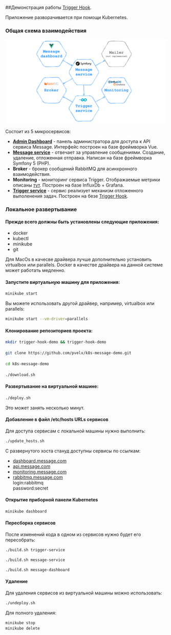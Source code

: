 ##Демонстрация работы [Trigger Hook](https://github.com/pvelx/triggerhook).  

Приложение разворачивается при помощи Kubernetes.

### Общая схема взаимодействия
![Общая схема взаимодействия](./services.png)

Состоит из 5 микросервисов:
- **[Admin Dashboard](https://github.com/pvelx/message-dashboard-demo)** - панель администратора для доступа к API сервиса Message. Интерфейс построен на базе фреймворка Vue.
- **[Message service](https://github.com/pvelx/message-service-demo)** - отвечает за управление сообщениями. Создание, удаление, отложенная отправка. Написан на базе фреймворка Symfony 5 (PHP).
- **Broker** - брокер сообщений RabbitMQ для асинхронного взаимодействия.
- **Monitoring** - мониторинг сервиса Trigger. Отображаемые метрики описаны [тут](https://github.com/pvelx/triggerhook#%D0%BF%D1%80%D0%B8%D0%BD%D1%86%D0%B8%D0%BF-%D1%80%D0%B0%D0%B1%D0%BE%D1%82%D1%8B). Построен на базе InfluxDb + Grafana.
- **[Trigger service](https://github.com/pvelx/trigger-service-demo)** - сервис реализует механизм отложенного выполенения задач. Построен на безе [Trigger Hook](https://github.com/pvelx/triggerhook).


### Локальное развертывание

#### Прежде всего должны быть установлены следующие приложения:
- docker
- kubectl
- minikube
- git

Для MacOs в качесве драйвера лучше дополнительно установить virtualbox или parallels. Docker в качестве драйвера на данной системе может работать медленно. 

#### Запустите виртуальную машину для приложения:
```bash
minikube start
```
Вы можете использовать другой драйвер, например, virtualbox или parallels:
```bash
minikube start --vm-driver=parallels
```
#### Клонирование репозиториев проекта:
```bash
mkdir trigger-hook-demo && trigger-hook-demo

git clone https://github.com/pvelx/k8s-message-demo.git

cd k8s-message-demo

./download.sh
```

#### Развертывание на виртуальной машине:
```bash
./deploy.sh
```
Это может занять несколько минут.

#### Добавление в файл /etc/hosts URLs сервисов
Для доступа сервисам с локальной машины нужно выполнить:
```bash
./update_hosts.sh
```
С развернутого хоста стануд доступны сервисы по ссылкам:
- [dashboard.message.com](http://dashboard.message.com)
- [api.message.com](http://api.message.com)
- [monitoring.message.com](http://monitoring.message.com)
- [rabbitmq.message.com](http://rabbitmq.message.com)  
    login:rabbitmq  
    password:secret

#### Открытие приборной панели Kubernetes
```bash
minikube dashboard
```

#### Пересборка сервисов
После изменений кода в одном из сервисов нужно будет его пересобрать:

```bash
./build.sh trigger-service
```

```bash
./build.sh message-service
```

```bash
./build.sh message-dashboard
```

#### Удаление
Для удаления сервисов из виртуальной машины можно использовать:
```bash
./undeploy.sh
```
Для полного удаления:
```bash
minikube stop
minikube delete
```


